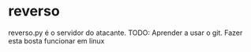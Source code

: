 # reverso

reverso.py é o servidor do atacante.
TODO: Aprender a usar o git.
Fazer esta bosta funcionar em linux
